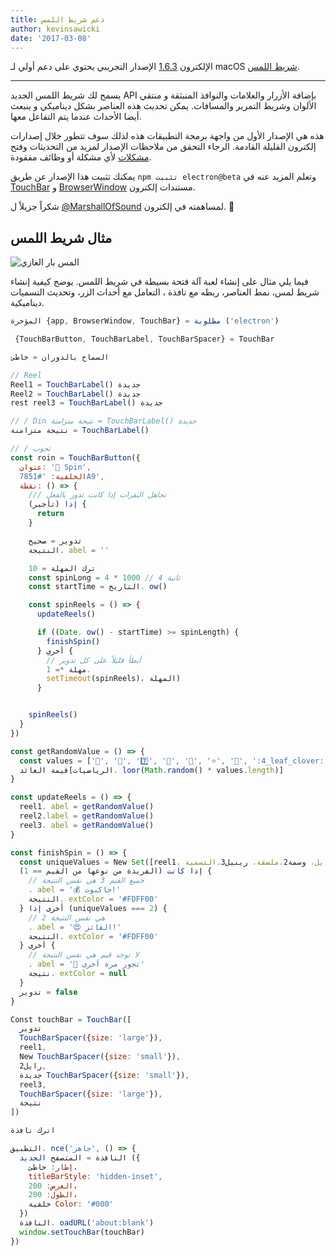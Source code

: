 ```yaml
---
title: دعم شريط اللمس
author: kevinsawicki
date: '2017-03-08'
---
```


الإلكترون [1.6.3](https://github.com/electron/electron/releases/tag/v1.6.3) الإصدار التجريبي يحتوي على دعم أولي لـ macOS [شريط اللمس](https://developer.apple.com/macos/touch-bar).

---

يسمح لك شريط اللمس الجديد API بإضافة الأزرار والعلامات والنوافذ المنبثقة و منتقي الألوان وشريط التمرير والمسافات. يمكن تحديث هذه العناصر بشكل ديناميكي و ينبعث أيضا الأحداث عندما يتم التفاعل معها.

هذه هي الإصدار الأول من واجهة برمجة التطبيقات هذه لذلك سوف تتطور خلال إصدارات إلكترون القليلة القادمة. الرجاء التحقق من ملاحظات الإصدار لمزيد من التحديثات وفتح [مشكلات](https://github.com/electron/electron/issues) لأي مشكلة أو وظائف مفقودة.

يمكنك تثبيت هذا الإصدار عن طريق `npm تثبيت electron@beta` وتعلم المزيد عنه في [TouchBar](https://github.com/electron/electron/blob/master/docs/api/touch-bar.md) و [BrowserWindow](https://github.com/electron/electron/blob/master/docs/api/browser-window.md#winsettouchbartouchbar-macos) مستندات إلكترون.

شكراً جزيلاً ل [@MarshallOfSound](https://github.com/MarshallOfSound) لمساهمته في إلكترون. :tada:

## مثال شريط اللمس

![المس بار الغازي](https://cloud.githubusercontent.com/assets/671378/23723516/5ff1774c-03fe-11e7-97b8-c693a0004dc8.gif)

فيما يلي مثال على إنشاء لعبة آلة فتحة بسيطة في شريط اللمس. يوضح كيفية إنشاء شريط لمس، نمط العناصر، ربطه مع نافذة ، التعامل مع أحداث الزر، وتحديث التسميات ديناميكية.

```js
المؤخرة {app, BrowserWindow, TouchBar} = مطلوبة ('electron')

 {TouchBarButton, TouchBarLabel, TouchBarSpacer} = TouchBar

السماح بالدوران = خاطئ

// Reel
Reel1 = TouchBarLabel() جديدة
Reel2 = TouchBarLabel() جديدة
rest reel3 = TouchBarLabel() جديدة

// / Din نتيجة متزامنة = TouchBarLabel() جديدة
نتيجة متزامنة = TouchBarLabel()

// / تجوب
const roin = TouchBarButton({
  عنوان: '🎰 Spin',
  الخلفية: '#7851A9',
  نقطة: () => {
    /// تجاهل النقرات إذا كانت تدور بالفعل
    إذا (تأجير) {
      return
    }

    تدوير = صحيح
    النتيجة. abel = ''

    ترك المهلة = 10
    const spinLong = 4 * 1000 // 4 ثانية
    const startTime = التاريخ. ow()

    const spinReels = () => {
      updateReels()

      if ((Date. ow() - startTime) >= spinLength) {
        finishSpin()
      } أخري {
        // أبطأ قليلاً على كل تدوير
        مهلة *= 1.
        setTimeout(spinReels)، المهلة)
      }


    spinReels()
  }
})

const getRandomValue = () => {
  const values = ['🍒', '💎', '7️⃣', '🍊', '🔔', '⭐', '🍇', ':4_leaf_clover:']
  قيمة العائد[الرياضيات. loor(Math.random() * values.length)]
}

const updateReels = () => {
  reel1. abel = getRandomValue()
  reel2.label = getRandomValue()
  reel3. abel = getRandomValue()
}

const finishSpin = () => {
  const uniqueValues = New Set([reel1. بايل، وسمة2.ملصقة، رينيل3.التسمية]). الحجم
  إذا كانت (الفريدة من نوعها من القيم == 1) {
    // جميع القيم 3 هي نفس النتيجة
    . abel = '💰 جاكبوت!'
    النتيجة. extColor = '#FDFF00'
  } أخرى إذا (uniqueValues === 2) {
    // 2 هي نفس النتيجة
    . abel = '😍 الفائز!'
    النتيجة. extColor = '#FDFF00'
  } أخرى {
    // لا توجد قيم هي نفس النتيجة
    . abel = '🙁 تجور مرة أخرى'
    نتيجة. extColor = null
  }
  تدوير = false
}

Const touchBar = TouchBar([
  تدوير
  TouchBarSpacer({size: 'large'}),
  reel1,
  New TouchBarSpacer({size: 'small'}),
  رايل2,
  جديدة TouchBarSpacer({size: 'small'}),
  reel3,
  TouchBarSpacer({size: 'large'}),
  نتيجة
])

اترك نافذة

التطبيق. nce('جاهز', () => {
  النافذة = المتصفح الجديد ({
    إطار: خاطئ،
    titleBarStyle: 'hidden-inset',
    العرض: 200،
    الطول: 200،
    خلفية Color: '#000'
  })
  النافذة. oadURL('about:blank')
  window.setTouchBar(touchBar)
})
```

